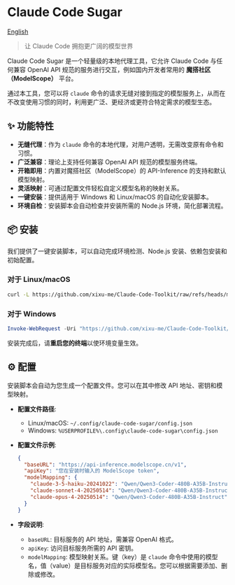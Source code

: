 # Claude Code Sugar

[English](./README.md)

> 让 Claude Code 拥抱更广阔的模型世界

Claude Code Sugar 是一个轻量级的本地代理工具，它允许 Claude Code 与任何兼容 OpenAI API 规范的服务进行交互，例如国内开发者常用的 **魔搭社区（ModelScope）** 平台。

通过本工具，您可以将 `claude` 命令的请求无缝对接到指定的模型服务上，从而在不改变使用习惯的同时，利用更广泛、更经济或更符合特定需求的模型生态。

## ✨ 功能特性

* **无缝代理**：作为 `claude` 命令的本地代理，对用户透明，无需改变原有命令和习惯。
* **广泛兼容**：理论上支持任何兼容 OpenAI API 规范的模型服务终端。
* **开箱即用**：内置对魔搭社区（ModelScope）的 API-Inference 的支持和默认模型映射。
* **灵活映射**：可通过配置文件轻松自定义模型名称的映射关系。
* **一键安装**：提供适用于 Windows 和 Linux/macOS 的自动化安装脚本。
* **环境自检**：安装脚本会自动检查并安装所需的 Node.js 环境，简化部署流程。

## 📦 安装

我们提供了一键安装脚本，可以自动完成环境检测、Node.js 安装、依赖包安装和初始配置。

### 对于 Linux/macOS

```bash
curl -L https://github.com/xixu-me/Claude-Code-Toolkit/raw/refs/heads/main/sugar/install.sh | bash
```

### 对于 Windows

```powershell
Invoke-WebRequest -Uri "https://github.com/xixu-me/Claude-Code-Toolkit/raw/main/sugar/install.ps1" -OutFile "install.ps1"; .\install.ps1
```

安装完成后，请**重启您的终端**以使环境变量生效。

## ⚙️ 配置

安装脚本会自动为您生成一个配置文件。您可以在其中修改 API 地址、密钥和模型映射。

* **配置文件路径**:
  * Linux/macOS: `~/.config/claude-code-sugar/config.json`
  * Windows: `%USERPROFILE%\.config\claude-code-sugar\config.json`

* **配置文件示例**:

    ```json
    {
      "baseURL": "https://api-inference.modelscope.cn/v1",
      "apiKey": "您在安装时输入的 ModelScope token",
      "modelMapping": {
        "claude-3-5-haiku-20241022": "Qwen/Qwen3-Coder-480B-A35B-Instruct",
        "claude-sonnet-4-20250514": "Qwen/Qwen3-Coder-480B-A35B-Instruct",
        "claude-opus-4-20250514": "Qwen/Qwen3-Coder-480B-A35B-Instruct"
      }
    }
    ```

* **字段说明**:
  * `baseURL`: 目标服务的 API 地址，需兼容 OpenAI 格式。
  * `apiKey`: 访问目标服务所需的 API 密钥。
  * `modelMapping`: 模型映射关系。键（key）是 `claude` 命令中使用的模型名，值（value）是目标服务对应的实际模型名。您可以根据需要添加、删除或修改。
